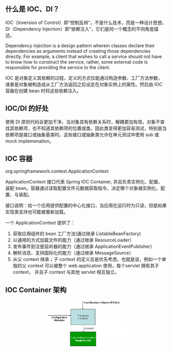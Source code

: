 ## 什么是 IOC、DI？

IOC（Inversion of Control）即“控制反转”，不是什么技术，而是一种设计思想。DI（Dependency Injection）即“依赖注入”，它们是同一个概念的不同角度描述。

Dependency injection is a design pattern wherein classes declare their dependencies as arguments instead of creating those dependencies directly. For example, a client that wishes to call a service should not have to know how to construct the service, rather, some external code is responsible for providing the service to the client.

IOC 是对象定义其依赖的过程，定义的方式仅能通过构造参数、工厂方法参数，或者是对象被构造成从工厂方法返回之后设定在对象实例上的属性。然后由 IOC 容器在创建 bean 时将这些依赖注入。

## IOC/DI 的好处

使用 DI 原则代码会更加干净，当对象具有依赖关系时，解耦更加有效，对象不查找其依赖项，也不知道其依赖项的位置或类。因此类变得更加容易测试，特别是当依赖项是接口或抽象基类时。这些接口或抽象类允许在单元测试中使用 sub 或 mock implemenation。

## IOC 容器

org.springframework.context.ApplicationContext

ApplicationContext 接口代表 Spring IOC Container, 并且负责实例化、配置、装配 bean。容器通过读取配置文件元数据获取指令，决定哪个对象被实例化、配置、与装配。

接口说明：给一个应用提供配置的中心化接口，当应用在运行时为只读，但是如果实现类支持也可能被重新加载。

一个 ApplicationContext 提供了：
1. 获取应用组件的 bean 工厂方法(通过继承 ListableBeanFactory)
2. 以通用的方式加载文件的能力（通过继承 ResourceLoader）
3. 发布事件到注册监听器的能力（通过继承 ApplicationEventPublisher）
4. 解析消息、支持国际化的能力（通过继承 MessageSource）
5. 从父 context 继承；子 context 的定义总是优先考虑。也就是说，例如一个单独的父 context 可以被整个 web application 使用，每个servlet 拥有其子 context， 并且子 context 与其他 servlet 相互独立。

## IOC Container 架构

<div align="center">
    <img src="../../zzzimg/java/container-magic.png" width="50%">
</div>
